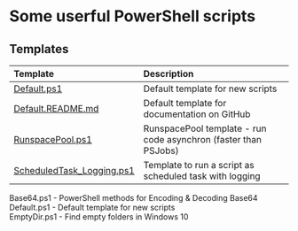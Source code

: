 # Some userful PowerShell scripts
## Templates

| Template | Description |
| :--- | :--- |
| [Default.ps1](Templates/Default.ps1) | Default template for new scripts |
| [Default.README.md](Templates/Default.README.md) | Default template for documentation on GitHub |
| [RunspacePool.ps1](Templates/RunspacePool.ps1) | RunspacePool template - run code asynchron (faster than PSJobs) |
| [ScheduledTask_Logging.ps1](/Templates/ScheduledTask_Logging.ps1) | Template to run a script as scheduled task with logging | 
Base64.ps1 - PowerShell methods for Encoding & Decoding Base64<br>
Default.ps1 - Default template for new scripts<br>
EmptyDir.ps1 - Find empty folders in Windows 10<br>
